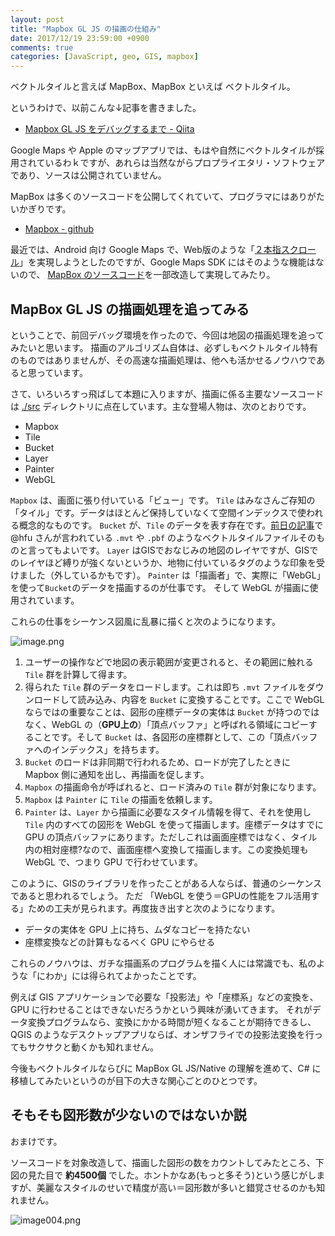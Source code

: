 ```yaml
---
layout: post
title: "Mapbox GL JS の描画の仕組み"
date: 2017/12/19 23:59:00 +0900
comments: true
categories: [JavaScript, geo, GIS, mapbox]
---
```

ベクトルタイルと言えば MapBox、MapBox といえば ベクトルタイル。

<!--more-->

というわけで、以前こんな↓記事を書きました。

* [Mapbox GL JS をデバッグするまで - Qiita](https://qiita.com/amay077/items/5b2cbde9e06184166f35)

Google Maps や Apple のマップアプリでは、もはや自然にベクトルタイルが採用されているわｋですが、あれらは当然ながらプロプライエタリ・ソフトウェアであり、ソースは公開されていません。

MapBox は多くのソースコードを公開してくれていて、プログラマにはありがたいかぎりです。

* [Mapbox - github](https://github.com/mapbox)

最近では、Android 向け Google Maps で、Web版のような「[２本指スクロール](http://appllio.com/google-maps-embedded-two-fingers-touch-scroll)」を実現しようとしたのですが、Google Maps SDK にはそのような機能はないので、 [MapBox のソースコード](https://github.com/mapbox/mapbox-gl-native/tree/master/platform/android/MapboxGLAndroidSDK/src/main/java/com/almeros/android/multitouch/gesturedetectors)を一部改造して実現してみたり。

## MapBox GL JS の描画処理を追ってみる

ということで、前回デバッグ環境を作ったので、今回は地図の描画処理を追ってみたいと思います。
描画のアルゴリズム自体は、必ずしもベクトルタイル特有のものではありませんが、その高速な描画処理は、他へも活かせるノウハウであると思っています。

さて、いろいろすっ飛ばして本題に入りますが、描画に係る主要なソースコードは [./src](https://github.com/mapbox/mapbox-gl-js/tree/master/src) ディレクトリに点在しています。主な登場人物は、次のとおりです。

* Mapbox
* Tile
* Bucket
* Layer
* Painter
* WebGL

``Mapbox`` は、画面に張り付いている「ビュー」です。
``Tile`` はみなさんご存知の「タイル」です。データはほとんど保持していなくて空間インデックスで使われる概念的なものです。
``Bucket`` が、``Tile`` のデータを表す存在です。[前日の記事](https://qiita.com/hfu/items/69fbe24be92654f634da)で @hfu さんが言われている ``.mvt`` や ``.pbf`` のようなベクトルタイルファイルそのものと言ってもよいです。
``Layer`` はGISでおなじみの地図のレイヤですが、GISでのレイヤほど縛りが強くないというか、地物に付いているタグのような印象を受けました（外しているかもです）。
``Painter`` は「描画者」で、実際に「WebGL」を使って``Bucket``のデータを描画するのが仕事です。
そして WebGL が描画に使用されています。

これらの仕事をシーケンス図風に乱暴に描くと次のようになります。

![image.png](https://qiita-image-store.s3.amazonaws.com/0/8227/2b056303-f802-4eee-6316-9753d5ae41dd.png)

1. ユーザーの操作などで地図の表示範囲が変更されると、その範囲に触れる ``Tile`` 群を計算して得ます。
2. 得られた ``Tile`` 群のデータをロードします。これは即ち ``.mvt`` ファイルをダウンロードして読み込み、内容を ``Bucket`` に変換することです。ここで WebGL ならではの重要なことは、図形の座標データの実体は ``Bucket`` が持つのではなく、WebGL の（**GPU上の**）「頂点バッファ」と呼ばれる領域にコピーすることです。そして ``Bucket`` は、各図形の座標群として、この「頂点バッファへのインデックス」を持ちます。 
3. ``Bucket`` のロードは非同期で行われるため、ロードが完了したときに Mapbox 側に通知を出し、再描画を促します。
4. ``Mapbox`` の描画命令が呼ばれると、ロード済みの ``Tile`` 群が対象になります。
5. ``Mapbox`` は ``Painter`` に ``Tile`` の描画を依頼します。
6. ``Painter`` は、``Layer`` から描画に必要なスタイル情報を得て、それを使用し ``Tile`` 内のすべての図形を WebGL を使って描画します。座標データはすでに GPU の頂点バッファにあります。ただしこれは画面座標ではなく、タイル内の相対座標?なので、画面座標へ変換して描画します。この変換処理も WebGL で、つまり GPU で行わせています。

このように、GISのライブラリを作ったことがある人ならば、普通のシーケンスであると思われるでしょう。
ただ 「WebGL を使う＝GPUの性能をフル活用する」ための工夫が見られます。再度抜き出すと次のようになります。

* データの実体を GPU 上に持ち、ムダなコピーを持たない
* 座標変換などの計算もなるべく GPU にやらせる

これらのノウハウは、ガチな描画系のプログラムを描く人には常識でも、私のような「にわか」には得られてよかったことです。

例えば GIS アプリケーションで必要な「投影法」や「座標系」などの変換を、GPU に行わせることはできないだろうかという興味が湧いてきます。
それがデータ変換プログラムなら、変換にかかる時間が短くなることが期待できるし、QGIS のようなデスクトップアプリならば、オンザフライでの投影法変換を行ってもサクサクと動くかも知れません。

今後もベクトルタイルならびに MapBox GL JS/Native の理解を進めて、C# に移植してみたいというのが目下の大きな関心ごとのひとつです。

## そもそも図形数が少ないのではないか説

おまけです。

ソースコードを対象改造して、描画した図形の数をカウントしてみたところ、下図の見た目で **約4500個** でした。ホントかなあ(もっと多そう)という感じがしますが、美麗なスタイルのせいで精度が高い＝図形数が多いと錯覚させるのかも知れません。

![image004.png](https://qiita-image-store.s3.amazonaws.com/0/8227/aeb62af8-6a9c-1bc6-c9c7-8a60d27a6f7b.png)
